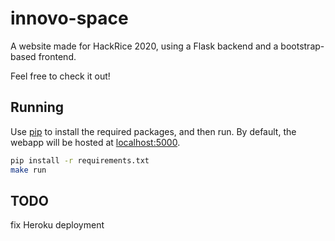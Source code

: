 # innovo-space
A website made for HackRice 2020, using a Flask backend and a bootstrap-based frontend.

Feel free to check it out!

## Running

Use [pip](https://pip.pypa.io/en/stable/) to install the required packages, and then run. By default, the webapp will be hosted at [localhost:5000](https://127.0.0.1:5000).

```bash
pip install -r requirements.txt
make run
```

## TODO
fix Heroku deployment
